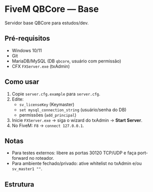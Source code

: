 # FiveM QBCore — Base

Servidor base QBCore para estudos/dev.

## Pré-requisitos
- Windows 10/11
- Git
- MariaDB/MySQL (DB `qbcore`, usuário com permissão)
- CFX `FXServer.exe` (txAdmin)

## Como usar
1. Copie `server.cfg.example` para `server.cfg`.
2. Edite:
   - `sv_licenseKey` (Keymaster)
   - `set mysql_connection_string` (usuário/senha do DB)
   - permissões (`add_principal`)
3. Inicie `FXServer.exe` → siga o wizard do txAdmin → **Start Server**.
4. No FiveM: `F8` → `connect 127.0.0.1`.

## Notas
- Para testes externos: libere as portas 30120 TCP/UDP e faça port-forward no roteador.
- Para ambiente fechado/privado: ative whitelist no txAdmin e/ou `sv_master1 ""`.

## Estrutura
